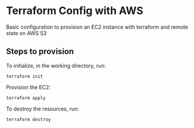 # Terraform Config with AWS

Basic configuration to provision an EC2 instance with terraform and remote state on AWS S3

## Steps to provision

To initialize, in the working directory, run:

```
terraform init
```

Provision the EC2:

```
terraform apply
```

To destroy the resources, run:

```
terraform destroy
```